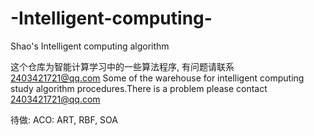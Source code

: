 # -Intelligent-computing-
Shao's Intelligent computing algorithm


这个仓库为智能计算学习中的一些算法程序, 有问题请联系 2403421721@qq.com
Some of the warehouse for intelligent computing study algorithm procedures.There is a problem please contact 2403421721@qq.com


待做: ACO: ART, RBF, SOA

